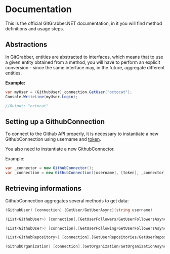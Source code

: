 # Documentation
This is the official GitGrabber.NET documentation, in it you will find method definitions and usage steps.

## Abstractions
In GitGrabber, entities are abstracted to interfaces, which means that to use a given entity obtained from a method, 
you will have to perform an explicit conversion - since the same interface may, in the future, aggregate different entities.

**Example:**

```csharp
var myUser = (GithubUser)_connection.GetUser("octocat");
Console.WriteLine(myUser.Login);

//Output: "octocat"
```

## Setting up a GithubConnection
To connect to the Github API properly, it is necessary to instantiate a new GithubConnection using username and
[token](https://docs.github.com/en/authentication/keeping-your-account-and-data-secure/creating-a-personal-access-token).

You also need to instantiate a new GithubConnector.

Example:

```csharp
var _connector = new GithubConnector();
var _connection = new GithubConnection([username], [token], _connector);
```

## Retrieving informations
GithubConnection aggregates several methods to get data:

```csharp
(GithubUser) [connection].[GetUser/GetUserAsync](string username)
```

```csharp
(List<GithubUser>) [connection].[GetUserFollowers/GetUserFollowersAsync](string username)
```

```csharp
(List<GithubUser>) [connection].[GetUserFollowing/GetUserFollowersAsync](string username)
```

```csharp
(List<GithubRepository>) [connection].[GetUserRepositories/GetUserRepositoriesAsync](string username)
```

```csharp
(GithubOrganization) [connection].[GetOrganization/GetOrganizationAsync](string organization)
```